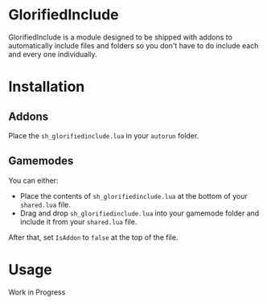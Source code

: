 # GlorifiedInclude
GlorifiedInclude is a module designed to be shipped with addons to automatically include files and folders so you don't have to do include each and every one individually.

# Installation
## Addons
Place the `sh_glorifiedinclude.lua` in your `autorun` folder.

## Gamemodes
You can either:
- Place the contents of `sh_glorifiedinclude.lua` at the bottom of your `shared.lua` file.
- Drag and drop `sh_glorifiedinclude.lua` into your gamemode folder and include it from your `shared.lua` file.

After that, set `IsAddon` to `false` at the top of the file.

# Usage
Work in Progress
